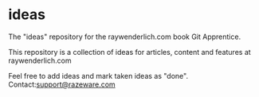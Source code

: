 # ideas
The "ideas" repository for the raywenderlich.com book Git Apprentice.

This repository is a collection of ideas for articles, content and features at 
raywenderlich.com

Feel free to add ideas and mark taken ideas as "done".
Contact:support@razeware.com

